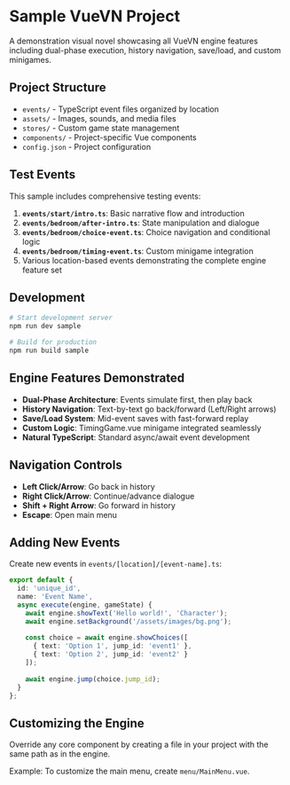 # Sample VueVN Project

A demonstration visual novel showcasing all VueVN engine features including dual-phase execution, history navigation, save/load, and custom minigames.

## Project Structure

- `events/` - TypeScript event files organized by location
- `assets/` - Images, sounds, and media files
- `stores/` - Custom game state management
- `components/` - Project-specific Vue components
- `config.json` - Project configuration

## Test Events

This sample includes comprehensive testing events:

1. **`events/start/intro.ts`**: Basic narrative flow and introduction
2. **`events/bedroom/after-intro.ts`**: State manipulation and dialogue
3. **`events/bedroom/choice-event.ts`**: Choice navigation and conditional logic
4. **`events/bedroom/timing-event.ts`**: Custom minigame integration
5. Various location-based events demonstrating the complete engine feature set

## Development

```bash
# Start development server
npm run dev sample

# Build for production
npm run build sample
```

## Engine Features Demonstrated

- **Dual-Phase Architecture**: Events simulate first, then play back
- **History Navigation**: Text-by-text go back/forward (Left/Right arrows)
- **Save/Load System**: Mid-event saves with fast-forward replay
- **Custom Logic**: TimingGame.vue minigame integrated seamlessly
- **Natural TypeScript**: Standard async/await event development

## Navigation Controls

- **Left Click/Arrow**: Go back in history
- **Right Click/Arrow**: Continue/advance dialogue
- **Shift + Right Arrow**: Go forward in history
- **Escape**: Open main menu

## Adding New Events

Create new events in `events/[location]/[event-name].ts`:

```typescript
export default {
  id: 'unique_id',
  name: 'Event Name',
  async execute(engine, gameState) {
    await engine.showText('Hello world!', 'Character');
    await engine.setBackground('/assets/images/bg.png');
    
    const choice = await engine.showChoices([
      { text: 'Option 1', jump_id: 'event1' },
      { text: 'Option 2', jump_id: 'event2' }
    ]);
    
    await engine.jump(choice.jump_id);
  }
};
```

## Customizing the Engine

Override any core component by creating a file in your project with the same path as in the engine.

Example: To customize the main menu, create `menu/MainMenu.vue`.
